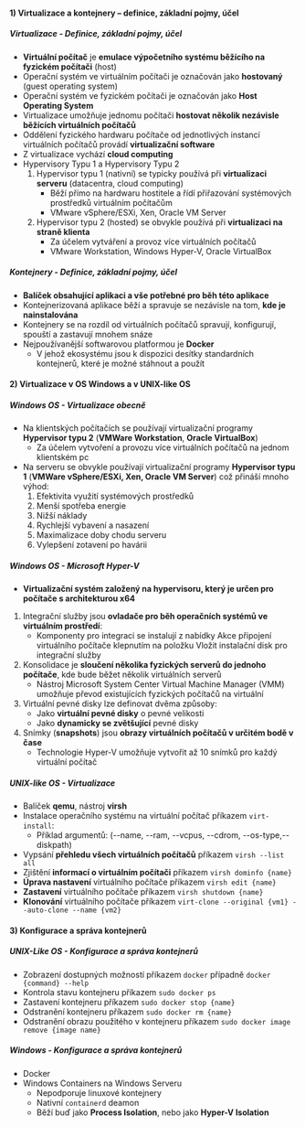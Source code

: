 #### 1) Virtualizace a kontejnery – definice, základní pojmy, účel
##### Virtualizace - Definice, základní pojmy, účel
- **Virtuální počítač** je **emulace výpočetního systému běžícího na fyzickém počítači** (host)
- Operační systém ve virtuálním počítači je označován jako **hostovaný** (guest operating system)
- Operační systém ve fyzickém počítači je označován jako **Host Operating System**
- Virtualizace umožňuje jednomu počítači **hostovat několik nezávisle běžících virtuálních počítačů**
- Oddělení fyzického hardwaru počítače od jednotlivých instancí virtuálních počítačů provádí **virtualizační software**
- Z virtualizace vychází **cloud computing**
- Hypervisory Typu 1 a Hypervisory Typu 2
	1) Hypervisor typu 1 (nativní) se typicky používá při **virtualizaci serveru** (datacentra, cloud computing)
		- Běží přímo na hardwaru hostitele a řídí přiřazování systémových prostředků virtuálním počítačům
		- VMware vSphere/ESXi, Xen, Oracle VM Server
	2) Hypervisor typu 2 (hosted) se obvykle používá při **virtualizaci na straně klienta**
		- Za účelem vytváření a provoz více virtuálních počítačů
		- VMware Workstation, Windows Hyper-V, Oracle VirtualBox
##### Kontejnery - Definice, základní pojmy, účel
- **Balíček obsahující aplikaci a vše potřebné pro běh této aplikace**
- Kontejnerizovaná aplikace běží a spravuje se nezávisle na tom, **kde je nainstalována**
- Kontejnery se na rozdíl od virtuálních počítačů spravují, konfigurují, spouští a zastavují mnohem snáze
- Nejpoužívanější softwarovou platformou je **Docker**
	- V jehož ekosystému jsou k dispozici desítky standardních kontejnerů, které je možné stáhnout a použít
#### 2) Virtualizace v OS Windows a v UNIX-like OS
##### Windows OS - Virtualizace obecně
- Na klientských počítačích se používají virtualizační programy **Hypervisor typu 2** (**VMWare Workstation**, **Oracle VirtualBox**)
	- Za účelem vytvoření a provozu více virtuálních počítačů na jednom klientském pc
- Na serveru se obvykle používají virtualizační programy **Hypervisor typu 1** (**VMWare vSphere/ESXi, Xen, Oracle VM Server**) což přináší mnoho výhod:
	1) Efektivita využití systémových prostředků
	2) Menší spotřeba energie
	3) Nižší náklady
	4) Rychlejší vybavení a nasazení
	5) Maximalizace doby chodu serveru
	6) Vylepšení zotavení po havárii
##### Windows OS - Microsoft Hyper-V
- **Virtualizační systém založený na hypervisoru, který je určen pro počítače s architekturou x64**
1) Integrační služby jsou **ovladače pro běh operačních systémů ve virtuálním prostředí**:
	- Komponenty pro integraci se instalují z nabídky Akce připojení virtuálního počítače klepnutím na položku Vložit instalační disk pro integrační služby
2) Konsolidace je **sloučení několika fyzických serverů do jednoho počítače**, kde bude běžet několik virtuálních serverů
	- Nástroj Microsoft System Center Virtual Machine Manager (VMM) umožňuje převod existujících fyzických počítačů na virtuální
3) Virtuální pevné disky lze definovat dvěma způsoby:
	- Jako **virtuální pevné disky** o pevné velikosti
	- Jako **dynamicky se zvětšující** pevné disky
4) Snímky (**snapshots**) jsou **obrazy virtuálních počítačů v určitém bodě v čase**
	- Technologie Hyper-V umožňuje vytvořit až 10 snímků pro každý virtuální počítač
##### UNIX-like OS - Virtualizace
- Balíček **qemu**, nástroj **virsh**
- Instalace operačního systému na virtuální počítač příkazem `virt-install`:
	- Příklad argumentů: (--name, --ram, --vcpus, --cdrom, --os-type,--diskpath)
- Vypsání **přehledu všech virtuálních počítačů** příkazem `virsh --list all`
- Zjištění **informací o virtuálním počítači** příkazem `virsh dominfo {name}`
- **Úprava nastavení** virtuálního počítače příkazem `virsh edit {name}`
- **Zastavení** virtuálního počítače příkazem `virsh shutdown {name}`
- **Klonování** virtuálního počítače příkazem `virt-clone --original {vm1} --auto-clone --name {vm2}`
#### 3) Konfigurace a správa kontejnerů
##### UNIX-Like OS - Konfigurace a správa kontejnerů
- Zobrazení dostupných možností příkazem `docker` případně `docker {command} --help`
- Kontrola stavu kontejneru příkazem `sudo docker ps`
- Zastavení kontejneru příkazem `sudo docker stop {name}`
- Odstranění kontejneru příkazem `sudo docker rm {name}`
- Odstranění obrazu použitého v kontejneru příkazem `sudo docker image remove {image name}`
##### Windows - Konfigurace a správa kontejnerů
- Docker
- Windows Containers na Windows Serveru
	- Nepodporuje linuxové kontejnery
	- Nativní `containerd` deamon
	- Běží buď jako **Process Isolation**, nebo jako **Hyper-V Isolation**